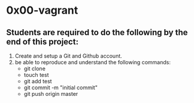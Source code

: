 # 0x00-vagrant

## Students are required to do the following by the end of this project:
1. Create and setup a Git and Github account.
2. be able to reproduce and understand the following commands:
   * git clone <repo>
   * touch test
   * git add test
   * git commit -m "initial commit"
   * git push origin master